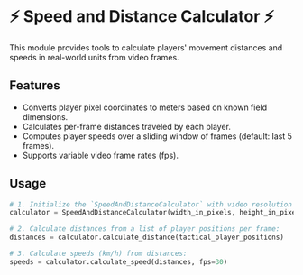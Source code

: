 # ⚡ Speed and Distance Calculator ⚡

This module provides tools to calculate players' movement distances and speeds in real-world units from video frames.

## Features

- Converts player pixel coordinates to meters based on known field dimensions.
- Calculates per-frame distances traveled by each player.
- Computes player speeds over a sliding window of frames (default: last 5 frames).
- Supports variable video frame rates (fps).

## Usage

```python
# 1. Initialize the `SpeedAndDistanceCalculator` with video resolution and real-world field size:
calculator = SpeedAndDistanceCalculator(width_in_pixels, height_in_pixels, width_in_meters, height_in_meters)

# 2. Calculate distances from a list of player positions per frame:
distances = calculator.calculate_distance(tactical_player_positions)

# 3. Calculate speeds (km/h) from distances:
speeds = calculator.calculate_speed(distances, fps=30)
